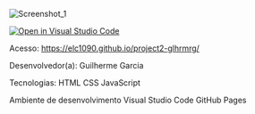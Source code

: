 ![Screenshot_1](https://github.com/elc1090/project2-glhrmrg/assets/86444781/c18af6ca-24c7-4056-b2dc-d06c1029f06e)

[![Open in Visual Studio Code](https://classroom.github.com/assets/open-in-vscode-718a45dd9cf7e7f842a935f5ebbe5719a5e09af4491e668f4dbf3b35d5cca122.svg)](https://classroom.github.com/online_ide?assignment_repo_id=11032529&assignment_repo_type=AssignmentRepo)


Acesso: https://elc1090.github.io/project2-glhrmrg/

Desenvolvedor(a):
Guilherme Garcia

Tecnologias:
    HTML
    CSS
    JavaScript

Ambiente de desenvolvimento
    Visual Studio Code
    GitHub Pages
